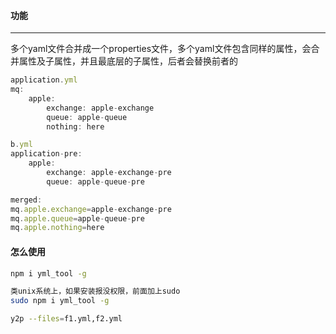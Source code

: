 #### 功能
---
多个yaml文件合并成一个properties文件，多个yaml文件包含同样的属性，会合并属性及子属性，并且最底层的子属性，后者会替换前者的

```javascript
application.yml
mq:
    apple:
        exchange: apple-exchange
        queue: apple-queue
        nothing: here

b.yml
application-pre:
    apple:
        exchange: apple-exchange-pre
        queue: apple-queue-pre

merged:
mq.apple.exchange=apple-exchange-pre
mq.apple.queue=apple-queue-pre
mq.apple.nothing=here
```

#### 怎么使用
```bash
npm i yml_tool -g

类unix系统上，如果安装报没权限，前面加上sudo 
sudo npm i yml_tool -g

y2p --files=f1.yml,f2.yml
```